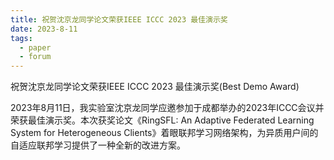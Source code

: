 ```yaml
---
title: 祝贺沈京龙同学论文荣获IEEE ICCC 2023 最佳演示奖
date: 2023-8-11
tags:
  - paper
  - forum
---
```


祝贺沈京龙同学论文荣获IEEE ICCC 2023 最佳演示奖(Best Demo Award)

<!--more-->

2023年8月11日，我实验室沈京龙同学应邀参加于成都举办的2023年ICCC会议并荣获最佳演示奖。本次获奖论文《RingSFL: An Adaptive Federated Learning System for Heterogeneous Clients》着眼联邦学习网络架构，为异质用户间的自适应联邦学习提供了一种全新的改进方案。
